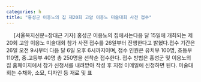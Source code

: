 ```yaml
---
categories: h
title: "홍성군 이응노의 집 제20회 고암 이응노 미술대회 사전 접수"
---
```

&nbsp;&nbsp;&nbsp;&nbsp; [서울복지신문=장대근 기자] 홍성군 이응노의 집에서는다음 달 15일에 개최되는 제20회 고암 이응노 미술대회 참가 사전 접수를 26일부터 진행한다고 밝혔다.접수 기간은 26일 오전 9시부터 다음 달 6일 오후 6시까지이며, 접수 인원은 유치부 100명, 초등부 110명, 중&#8228;고등부 40명 총 250명을 선착순 접수한다. 접수 방법은 홍성군 및 이응노의 집 홈페이지에서 참가 신청서를 내려받아 작성 후 지정 이메일에 신청하면 된다. 미술대회는 수채화, 소묘, 디자인 등 재료 및 표